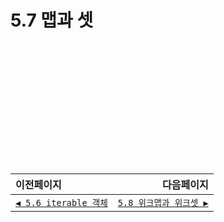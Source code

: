 # 5.7 맵과 셋   

　   
　   
　   
　   
　   
　   
---   
|이전페이지|다음페이지|
|:---|---:|
|[`◀ 5.6 iterable 객체`](./5.6_iterable.md)|[`5.8 위크맵과 위크셋 ▶`](./5.8_weakmap-weakset.md)|
